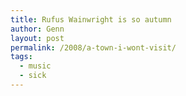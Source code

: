 ```yaml
---
title: Rufus Wainwright is so autumn
author: Genn
layout: post
permalink: /2008/a-town-i-wont-visit/
tags:
  - music
  - sick
---
```

